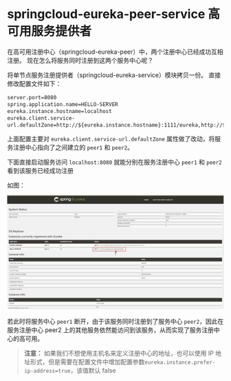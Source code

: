 # springcloud-eureka-peer-service 高可用服务提供者

在高可用注册中心（springcloud-eureka-peer）中，两个注册中心已经成功互相注册。
现在怎么将服务同时注册到这两个服务中心呢？

将单节点服务注册提供者（springcloud-eureka-service）模块拷贝一份。
直接修改配置文件如下：

```profile
server.port=8080
spring.application.name=HELLO-SERVER
eureka.instance.hostname=localhost
eureka.client.service-url.defaultZone=http://${eureka.instance.hostname}:1111/eureka,http://${eureka.instance.hostname}:1112/eureka
```

上面配置主要对 `eureka.client.service-url.defaultZone` 属性做了改动，将服务注册中心指向了之间建立的 `peer1` 和 `peer2`。

下面直接启动服务访问 `localhost:8080` 就能分别在服务注册中心 `peer1` 和 `peer2` 看到该服务已经成功注册

如图：

![peer-server](images/peer-server.png)

若此时将服务中心 `peer1` 断开，由于该服务同时注册到了服务中心 `peer2`，因此在服务注册中心 peer2 上的其他服务依然能访问到该服务，从而实现了服务注册中心的高可用。

> **注意：** 如果我们不想使用主机名来定义注册中心的地址，也可以使用 IP 地址形式，但是需要在配置文件中增加配置参数`eureka.instance.prefer-ip-address=true`，该值默认 false
